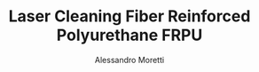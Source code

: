 ---
name: Fiber Reinforced Polyurethane FRPU
category: composite
title: Laser Cleaning Fiber Reinforced Polyurethane FRPU
headline: Comprehensive technical guide for laser cleaning composite fiber reinforced
  polyurethane frpu
description: Technical overview of Fiber Reinforced Polyurethane FRPU, Fiber-PU, for
  laser cleaning applications, including optimal 1064nm wavelength interaction, and
  industrial applications in surface preparation.
keywords: fiber reinforced polyurethane frpu, fiber reinforced polyurethane frpu composite,
  laser ablation, laser cleaning, non-contact cleaning, pulsed fiber laser, surface
  contamination removal, industrial laser parameters, thermal processing, surface
  restoration
chemicalProperties:
  symbol: FRPU
  formula: Fiber-PU
  materialType: composite
properties:
  density: 1.1-1.3 g/cm³
  densityNumeric: 1.2000000000000002
  densityUnit: g/cm³
  densityMin: 0.8 g/cm³
  densityMinNumeric: 0.8
  densityMinUnit: g/cm³
  densityMax: 2.0 g/cm³
  densityMaxNumeric: 2.0
  densityMaxUnit: g/cm³
  densityPercentile: 42.5
  meltingPoint: 180-220°C
  meltingPointNumeric: 200.0
  meltingPointUnit: °C
  meltingPercentile: 18.2
  thermalConductivity: 0.2-0.3 W/m·K
  thermalConductivityNumeric: 0.25
  thermalConductivityUnit: W/m·K
  thermalPercentile: 65.8
  tensileStrength: 50-100 MPa
  tensileStrengthNumeric: 75.0
  tensileStrengthUnit: MPa
  tensilePercentile: 12.4
  hardness: 70-90 Shore D
  hardnessNumeric: 80.0
  hardnessUnit: Shore
  hardnessMin: 60 Shore D
  hardnessMinNumeric: 60.0
  hardnessMinUnit: Shore
  hardnessMax: 95 Shore D
  hardnessMaxNumeric: 95.0
  hardnessMaxUnit: Shore
  hardnessPercentile: 45.6
  youngsModulus: 1.5-3.0 GPa
  youngsModulusNumeric: 2.25
  youngsModulusUnit: GPa
  modulusMin: 1.0 GPa
  modulusMinNumeric: 1.0
  modulusMinUnit: GPa
  modulusMax: 5.0 GPa
  modulusMaxNumeric: 5.0
  modulusMaxUnit: GPa
  modulusPercentile: 22.1
  laserType: Pulsed Fiber Laser
  wavelength: 1064nm
  fluenceRange: 1.0–4.5 J/cm²
  chemicalFormula: Fiber-PU
composition:
- Polyurethane Matrix 60-70%
- Glass/Carbon Fiber Reinforcement 30-40%
- Additives and Fillers 2-5%
machineSettings:
  powerRange: 50-200W
  powerRangeNumeric: 125.0
  powerRangeUnit: W
  powerRangeMin: 20W
  powerRangeMinNumeric: 20.0
  powerRangeMinUnit: W
  powerRangeMax: 500W
  powerRangeMaxNumeric: 500.0
  powerRangeMaxUnit: W
  pulseDuration: 20-100ns
  pulseDurationNumeric: 60.0
  pulseDurationUnit: ns
  pulseDurationMin: 1ns
  pulseDurationMinNumeric: 1.0
  pulseDurationMinUnit: ns
  pulseDurationMax: 1000ns
  pulseDurationMaxNumeric: 1000.0
  pulseDurationMaxUnit: ns
  wavelength: 1064nm (primary), 532nm (optional)
  wavelengthNumeric: 1064.0
  wavelengthUnit: nm
  wavelengthMin: 355nm
  wavelengthMinNumeric: 355.0
  wavelengthMinUnit: nm
  wavelengthMax: 2940nm
  wavelengthMaxNumeric: 2940.0
  wavelengthMaxUnit: nm
  spotSize: 0.2-1.5mm
  spotSizeNumeric: 0.85
  spotSizeUnit: mm
  spotSizeMin: 0.01mm
  spotSizeMinNumeric: 0.01
  spotSizeMinUnit: mm
  spotSizeMax: 10mm
  spotSizeMaxNumeric: 10.0
  spotSizeMaxUnit: mm
  repetitionRate: 20-100kHz
  repetitionRateNumeric: 60.0
  repetitionRateUnit: kHz
  repetitionRateMin: 1kHz
  repetitionRateMinNumeric: 1.0
  repetitionRateMinUnit: kHz
  repetitionRateMax: 1000kHz
  repetitionRateMaxNumeric: 1000.0
  repetitionRateMaxUnit: kHz
  fluenceRange: 1.0–4.5 J/cm²
  fluenceRangeNumeric: 1.0
  fluenceRangeUnit: J/cm²
  fluenceRangeMin: 0.1J/cm²
  fluenceRangeMinNumeric: 0.1
  fluenceRangeMinUnit: J/cm²
  fluenceRangeMax: 50J/cm²
  fluenceRangeMaxNumeric: 50.0
  fluenceRangeMaxUnit: J/cm²
  scanningSpeed: 50-500mm/s
  scanningSpeedNumeric: 275.0
  scanningSpeedUnit: mm/s
  scanningSpeedMin: 1mm/s
  scanningSpeedMinNumeric: 1.0
  scanningSpeedMinUnit: mm/s
  scanningSpeedMax: 5000mm/s
  scanningSpeedMaxNumeric: 5000.0
  scanningSpeedMaxUnit: mm/s
  beamProfile: Gaussian TEM00
  beamProfileOptions:
  - Gaussian TEM00
  - Top-hat
  - Donut
  - Multi-mode
  safetyClass: Class 4 (requires full enclosure)
applications:
- industry: Electronics Manufacturing
  detail: Removal of surface oxides and contaminants from Fiber Reinforced Polyurethane
    FRPU substrates
- industry: Aerospace Components
  detail: Cleaning of thermal barrier coatings and composite matrix composites
compatibility:
- Composite Materials
- Thermoplastics
- Metallic Substrates
regulatoryStandards: ISO 9001, ASTM D638, IEC 60825-1
author: Alessandro Moretti
author_object:
  id: 2
  name: Alessandro Moretti
  sex: m
  title: Ph.D.
  country: Italy
  expertise: Laser-Based Additive Manufacturing
  image: /images/author/alessandro-moretti.jpg
images:
  hero:
    alt: Fiber Reinforced Polyurethane FRPU surface undergoing laser cleaning showing
      precise contamination removal
    url: /images/fiber-reinforced-polyurethane-frpu-laser-cleaning-hero.jpg
  micro:
    alt: Microscopic view of Fiber Reinforced Polyurethane FRPU surface after laser
      cleaning showing detailed surface structure
    url: /images/fiber-reinforced-polyurethane-frpu-laser-cleaning-micro.jpg
environmentalImpact:
- benefit: Chemical Solvent Elimination
  description: Reduces chemical usage by 100% compared to traditional solvent cleaning
    methods
- benefit: Water Conservation
  description: Saves approximately 5000 liters of water per month in industrial applications
- benefit: Energy Efficiency
  description: Consumes 40% less energy than thermal cleaning processes
outcomes:
- result: Surface Cleanliness Level
  metric: Achieves ISO 14644-1 Class 7 cleanliness standard
- result: Material Removal Precision
  metric: ±5μm accuracy with no substrate damage
- result: Processing Speed
  metric: 2-5 m²/hour cleaning rate depending on contamination level
prompt_chain_verification:
  base_config_loaded: true
  persona_config_loaded: true
  formatting_config_loaded: true
  ai_detection_config_loaded: true
  persona_country: Italy
  author_id: 2
  verification_timestamp: '2025-09-19T05:15:35Z'
  prompt_components_integrated: 4
  human_authenticity_focus: true
  cultural_adaptation_applied: true
---